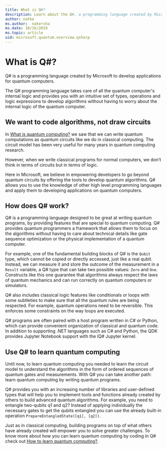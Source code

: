```yaml
---
title: What is Q#?
description: Learn about the Q#, a programming language created by Microsoft to develop applications for quantum computers
author: natke
ms.author:  nakersha
ms.date: 10/16/2019
ms.topic: article
uid: microsoft.quantum.overview.qsharp
---
```


# What is Q#?

Q# is a programming language created by Microsoft to develop applications for quantum computers.

The Q# programming language takes care of all the quantum computer's internal logic and provides you with an intuitive set of types, operations and logic expressions to develop algorithms without having to worry about the internal logic of the quantum computer.

## We want to code algorithms, not draw circuits

In [What is quantum computing?](xref:microsoft.quantum.overview.what) we saw that we can write quantum computations as quantum circuits like we do in classical computing. The circuit model has been very useful for many years in quantum computing research.

However, when we write classical programs for normal computers, we don’t think in terms of circuits but in terms of logic.

Here in Microsoft, we believe in empowering developers to go beyond quantum circuits by offering the tools to develop quantum algorithms. Q# allows you to use the knowledge of other high level programming languages and apply them to developing applications on quantum computers.

## How does Q# work?

Q# is a programming language designed to be great at writing quantum programs, by providing features that are special to quantum computing. Q# provides quantum programmers a framework that allows them to focus on the algorithms without having to care about technical details like gate sequence optimization or the physical implementation of a quantum computer.

For example, one of the fundamental building blocks of Q# is the `Qubit` type, which cannot be copied or directly accessed, just like a real qubit. Instead, we can measure it and store the outcome of the measurement in a `Result` variable, a Q# type that can take two possible values: `Zero` and `One`. Constructs like this one guarantee that algorithms always respect the laws of quantum mechanics and can run correctly on quantum computers or simulators.

Q# also includes classical logic features like conditionals or loops with some subtleties to make sure that all the quantum rules are being respected. For example, quantum operations need to be reversible. This enforces some constraints on the way loops are executed.

Q# programs are often paired with a host program written in C# or Python, which can provide convenient organization of classical and quantum code. In addition to supporting .NET languages such as C# and Python, the QDK provides Jupyter Notebook support with the IQ# Jupyter kernel.

## Use Q# to learn quantum computing

Until now, to learn quantum computing you needed to learn the circuit model to understand the algorithms in the form of ordered sequences of quantum gates and measurements. With Q# you can take another path: learn quantum computing by writing quantum programs.

Q# provides you with an increasing number of libraries and user-defined types that will help you to implement tools and functions already created by others to build advanced quantum algorithms. For example, you need to entangle two-qubits q1 and q2? Instead of applying individually the necessary gates to get the qubits entangled you can use the already built-in operation `PrepareEntangledState([q1], [q2])`.

Just as in classical computing, building programs on top of what others have already created will empower you to solve greater challenges. To know more about how you can learn quantum computing by coding in Q# check out [How to learn quantum computing?](xref:microsoft.quantum.overview.learn).
